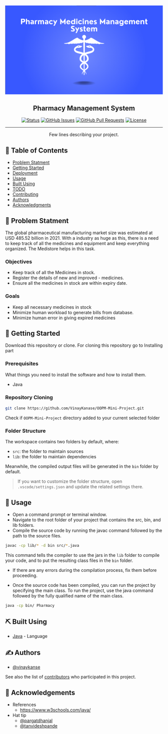 <p align="center">
  <a href="" rel="noopener">
 
 <img  src="logo.png" alt="Project logo"></a>
</p>

<h2 align="center">Pharmacy Management System</h2>

<div align="center">

[![Status](https://img.shields.io/badge/status-active-success.svg)]()
[![GitHub Issues](https://img.shields.io/github/issues/kylelobo/The-Documentation-Compendium.svg)](https://github.com/vinaykanase/OOPM-Mini-Project/issues)
[![GitHub Pull Requests](https://img.shields.io/github/issues-pr/kylelobo/The-Documentation-Compendium.svg)](https://github.com/vinaykanase/OOPM-Mini-Project/pulls)
[![License](https://img.shields.io/badge/license-MIT-blue.svg)](/LICENSE)

</div>

---

<p align="center"> Few lines describing your project.
    <br> 
</p>

## 📝 Table of Contents

- [Problem Statment](#about)
- [Getting Started](#getting_started)
- [Deployment](#deployment)
- [Usage](#usage)
- [Built Using](#built_using)
- [TODO](../TODO.md)
- [Contributing](../CONTRIBUTING.md)
- [Authors](#authors)
- [Acknowledgments](#acknowledgement)

## 🧐 Problem Statment <a name = "about"></a>

The global pharmaceutical manufacturing market size was estimated at USD 485.52 billion in 2021. With a industry as huge as this, there is a need to keep track of all the medicines and equipment and keep everything organized. The Medistore helps in this task.

### Objectives

- Keep track of all the Medicines in stock.
- Register the details of new and improved - medicines.
- Ensure all the medicines in stock are within expiry date.

### Goals

- Keep all necessary medicines in stock
- Minimize human workload to generate bills from database.
- Minimize human error in giving expired medicines

## 🏁 Getting Started <a name = "getting_started"></a>

Download this repository or clone. For cloning this repository go to Installing part

### Prerequisites

What things you need to install the software and how to install them.

- Java

### Repository Cloning

```sh
git clone https://github.com/VinayKanase/OOPM-Mini-Project.git
```

Check if `OOPM-Mini-Project` directory added to your current selected folder

### Folder Structure

The workspace contains two folders by default, where:

- `src`: the folder to maintain sources
- `lib`: the folder to maintain dependencies

Meanwhile, the compiled output files will be generated in the `bin` folder by default.

> If you want to customize the folder structure, open `.vscode/settings.json` and update the related settings there.

## 🎈 Usage <a name="usage"></a>

- Open a command prompt or terminal window.
- Navigate to the root folder of your project that contains the src, bin, and lib folders.
- Compile the source code by running the javac command followed by the path to the source files.

```sh
javac -cp lib/* -d bin src/*.java
```

This command tells the compiler to use the jars in the `lib` folder to compile your code, and to put the resulting class files in the `bin` folder.

- If there are any errors during the compilation process, fix them before proceeding.

- Once the source code has been compiled, you can run the project by specifying the main class. To run the project, use the java command followed by the fully qualified name of the main class.

```sh
java -cp bin/ Pharmacy
```

## ⛏️ Built Using <a name = "built_using"></a>

- [Java](https://www.java.com/en/) - Language

## ✍️ Authors <a name = "authors"></a>

- [@vinaykanse](https://github.com/VinayKanase)

See also the list of [contributors](https://github.com/VinayKanase/OOPM-Mini-Project/contributors) who participated in this project.

## 🎉 Acknowledgements <a name = "acknowledgement"></a>

- References
  - https://www.w3schools.com/java/
- Hat tip
  - [@pargatdhanjal](https://github.com/Pargat-Dhanjal)
  - [@tanvideshpande](https://github.com/Tanvi-15)
